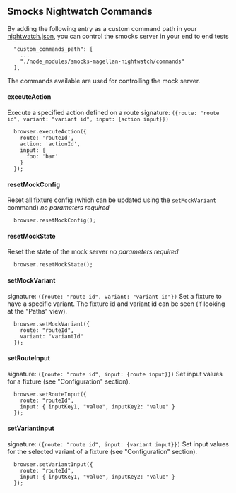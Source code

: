 Smocks Nightwatch Commands
--------------------------
By adding the following entry as a custom command path in your [nightwatch.json](http://nightwatchjs.org/guide#settings-file), you can control the smocks server in your end to end tests
```
  "custom_commands_path": [
    ...
    "./node_modules/smocks-magellan-nightwatch/commands"
  ],
```

The commands available are used for controlling the mock server.

#### executeAction
Execute a specified action defined on a route
signature: `({route: "route id", variant: "variant id", input: {action input}})`
```
  browser.executeAction({
    route: 'routeId',
    action: 'actionId',
    input: {
      foo: 'bar'
    }
  });
```

#### resetMockConfig
Reset all fixture config (which can be updated using the `setMockVariant` command)
*no parameters required*
```
  browser.resetMockConfig();
```

#### resetMockState
Reset the state of the mock server
*no parameters required*
```
  browser.resetMockState();
```

#### setMockVariant
signature: `({route: "route id", variant: "variant id"})`
Set a fixture to have a specific variant.  The fixture id and variant id can be seen (if looking at the "Paths" view).
```
  browser.setMockVariant({
    route: "routeId",
    variant: "variantId"
  });
```

#### setRouteInput
signature: `({route: "route id", input: {route input}})`
Set input values for a fixture (see "Configuration" section).
```
  browser.setRouteInput({
    route: "routeId",
    input: { inputKey1, "value", inputKey2: "value" }
  });
```

#### setVariantInput
signature: `({route: "route id", input: {variant input}})`
Set input values for the selected variant of a fixture (see "Configuration" section).
```
  browser.setVariantInput({
    route: "routeId",
    input: { inputKey1, "value", inputKey2: "value" }
  });
```
